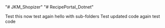 "# JKM_Shopizer" 
"# RecipePortal_Dotnet" 


Test this now
test again
hello
with sub-folders
Test
updated code
again
test code

